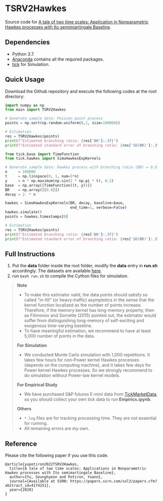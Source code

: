 # TSRV2Hawkes

Source code for [A tale of two time scales: Application in Nonparametric Hawkes processes with Ito semimiartingale Baseline](https://papers.ssrn.com/sol3/papers.cfm?abstract_id=4174251).


## Dependencies
* Python 3.7.
* [Anaconda](https://www.anaconda.com/) contains all the required packages.
* [tick](https://x-datainitiative.github.io/tick/) for Simulation.


## Quick Usage
Download the Github repository and execute the following codes at the root directory:
```python
import numpy as np
from main import TSRV2Hawkes

# Generate sample data: Poisson point process
points = np.sort(np.random.uniform(0,1, size=100000))

# Estimation
res = TSRV2Hawkes(points)
print(f"Estimated branching ratio: {res['BR']:.3f}")
print(f"Estimated standard error of branching ratio: {res['SD(BR)']:.3f}")
```

```python
from tick.base import TimeFunction
from tick.hawkes import SimuHawkesExpKernels

# Generate sample data: Hawkes process with branching ratio (BR) = 0.8
n     = 100000
t     = np.linspace(0, 1, num=5*n)
y     = n * np.maximum(np.sin(2 * np.pi * t), 0.2)
base  = np.array([TimeFunction((t, y))])
BR    = np.array([[0.8]])
decay = 2. * n

hawkes = SimuHawkesExpKernels(BR, decay, baseline=base, 
                              end_time=1, verbose=False)
hawkes.simulate()
points = hawkes.timestamps[0]

# Estimation
res = TSRV2Hawkes(points)
print(f"Estimated branching ratio: {res['BR']:.3f}")
print(f"Estimated standard error of branching ratio: {res['SD(BR)']:.3f}")
```


## Full Instructions
1. Put the **data** folder inside the root folder, modify the **data** entry in **run.sh** accordingly. The datasets are available [here](https://drive.google.com/drive/folders/0BwqmV0EcoUc8UklIR1BKV25YR1U?resourcekey=0-OrlU87jyc1m-dVMmY5aC4w&usp=sharing).
1. run `bash run.sh` to compile the Cython files for simulation.


> **Note**
> * To make this estimator valid, the data points should satisfy so called "in-fill" (or heavy-traffic) asymptotics in the sense that the kernel function localized as the number of points increase. Therefore, if the memory kernel has long-memory property, then as Filimonov and Sornette (2015) pointed out, the estimator would suffer from distinguishing long-memory of self-exciting and exogenous time-varying baseline.
> * To have meaningful estimation, we recommend to have at least 5,000 number of points in the data.
>
> **For Simulation**
> * We conducted Monte Carlo simulation with 1,000 repetitions. It takes few hours for non-Power kernel Hawkes processes (depends on the computing machine), and it takes few days for Power kernel Hawkes processes. So we strongly recommend to do simulation without Power-law kernel models.
>
> **For Empirical Study**
> * We have purchased S&P futures E-mini data from [TickMarketData](https://www.tickdatamarket.com/), so you should collect your own tick data to run **Empirics.ipynb**.
>
> **Others**
> * `*.log` files are for tracking processing time. They are not essential for running.
> * All remaining errors are my own.

## Reference

Please cite the following paper if you use this code.

```
@article{yupotiron2022TSRV2Hawkes,
  title={A tale of two time scales: Applications in Nonparametric Hawkes processes with Ito semimartingale Baseline},
  author={Yu, Seunghyeon and Potiron, Yoann},
  journal={Available at SSRN: https://papers.ssrn.com/sol3/papers.cfm?abstract_id=4174251},
  year={2020}
}
```
